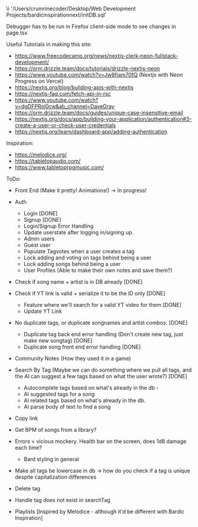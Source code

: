 \i '/Users/crumrinecoder/Desktop/Web Development Projects/bardicinspirationnext/initDB.sql'

Debugger has to be run in Firefox client-side mode to see changes in page.tsx

Useful Tutorials in making this site:
* https://www.freecodecamp.org/news/nextjs-clerk-neon-fullstack-development/
* https://orm.drizzle.team/docs/tutorials/drizzle-nextjs-neon
* https://www.youtube.com/watch?v=Jw8fiam70fQ (Nextjs with Neon Progress on Vercel)
* https://nextjs.org/blog/building-apis-with-nextjs
* https://nextjs-faq.com/fetch-api-in-rsc
* https://www.youtube.com/watch?v=dgDFPRol0cw&ab_channel=DaveGray
* https://orm.drizzle.team/docs/guides/unique-case-insensitive-email
* https://nextjs.org/docs/app/building-your-application/authentication#3-create-a-user-or-check-user-credentials
* https://nextjs.org/learn/dashboard-app/adding-authentication

Inspiration:
* https://melodice.org/
* https://tabletopaudio.com/
* https://www.tabletoprpgmusic.com/



ToDo:
* Front End (Make it pretty! Animations!)
    -> In progress!
* Auth
    * Login [DONE]
    * Signup [DONE]
    * Login/Signup Error Handling
    * Update userstate after logging in/signing up. 
    * Admin users
    * Guest user
    * Populate Tagvotes when a user creates a tag 
    * Lock adding and voting on tags behind being a user
    * Lock adding songs behind being a user
    * User Profiles (Able to make their own notes and save them?)
* Check if song name + artist is in DB already [DONE]
* Check if YT link is valid + serialize it to be the ID only [DONE]
    * Feature where we'll search for a valid YT video for them [DONE]
    * Update YT Link
* No duplicate tags, or duplicate songnames and artist combos. [DONE]
    * Duplicate tag back end error handling (Don't create new tag, just make new songtag) [DONE]
    * Duplicate song front end error handling [DONE]
* Community Notes (How they used it in a game)
* Search By Tag (Maybe we can do something where we pull all tags, and the AI can suggest a few tags based on what the user wrote?) [DONE]
    * Autocomplete tags based on what's already in the db -
    * AI suggested tags for a song 
    * AI related tags based on what's already in the db.
    * AI parse body of text to find a song
* Copy link
* Get BPM of songs from a library? 
* Errors = vicious mockery. Health bar on the screen, does 1d8 damage each time? 
    * Bard styling in general
* Make all tags be lowercase in db -> how do you check if a tag is unique despite capitalization differences 
* Delete tag
* Handle tag does not exist in searchTag

* Playlists [Inspired by Melodice - although it'd be different with Bardic Inspiration]